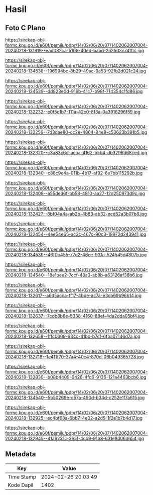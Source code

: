# Hasil

## Foto C Plano

https://sirekap-obj-formc.kpu.go.id/e60f/pemilu/pdpr/14/02/06/20/07/1402062007004-20240218-131919--ead032ca-5108-40ed-ba5d-253503c74f0c.jpg

https://sirekap-obj-formc.kpu.go.id/e60f/pemilu/pdpr/14/02/06/20/07/1402062007004-20240218-134538--196994bc-8b29-49ac-9a53-92fb2d021c24.jpg

https://sirekap-obj-formc.kpu.go.id/e60f/pemilu/pdpr/14/02/06/20/07/1402062007004-20240218-134539--dd823e0d-916b-41c7-b98f-714354c1fd86.jpg

https://sirekap-obj-formc.kpu.go.id/e60f/pemilu/pdpr/14/02/06/20/07/1402062007004-20240218-132232--e0f5c1b7-111a-42c0-8f3a-0a3916296f59.jpg

https://sirekap-obj-formc.kpu.go.id/e60f/pemilu/pdpr/14/02/06/20/07/1402062007004-20240218-132256--7d3dae80-cc2e-4864-84e8-c53623b391b5.jpg

https://sirekap-obj-formc.kpu.go.id/e60f/pemilu/pdpr/14/02/06/20/07/1402062007004-20240218-132320--c3a83c6d-aeaa-4162-b5b4-db3296d68ced.jpg

https://sirekap-obj-formc.kpu.go.id/e60f/pemilu/pdpr/14/02/06/20/07/1402062007004-20240218-132340--c88c9e4a-011b-4b17-af92-6e7bb115292b.jpg

https://sirekap-obj-formc.kpu.go.id/e60f/pemilu/pdpr/14/02/06/20/07/1402062007004-20240218-132408--a55ded6f-bb58-4810-aa27-12d250973d9c.jpg

https://sirekap-obj-formc.kpu.go.id/e60f/pemilu/pdpr/14/02/06/20/07/1402062007004-20240218-132427--8bf04a4a-ab2b-4b83-ab32-ecd52a3b07b8.jpg

https://sirekap-obj-formc.kpu.go.id/e60f/pemilu/pdpr/14/02/06/20/07/1402062007004-20240218-132454--4ee54e65-ac3c-467c-90c3-19972d243941.jpg

https://sirekap-obj-formc.kpu.go.id/e60f/pemilu/pdpr/14/02/06/20/07/1402062007004-20240218-134539--46f0b455-77d2-46ee-931a-524545d4807b.jpg

https://sirekap-obj-formc.kpu.go.id/e60f/pemilu/pdpr/14/02/06/20/07/1402062007004-20240218-134540--18e1bee2-7ccf-48a3-ab8b-a63126af38b6.jpg

https://sirekap-obj-formc.kpu.go.id/e60f/pemilu/pdpr/14/02/06/20/07/1402062007004-20240218-132617--a6d5acca-ff17-4bde-ac7a-e3cb69b96b14.jpg

https://sirekap-obj-formc.kpu.go.id/e60f/pemilu/pdpr/14/02/06/20/07/1402062007004-20240218-132637--7cdb8b8e-5338-4160-88ef-4da2dda05bf4.jpg

https://sirekap-obj-formc.kpu.go.id/e60f/pemilu/pdpr/14/02/06/20/07/1402062007004-20240218-132658--1ffc0609-684c-41bc-b7cf-6fba07146d7a.jpg

https://sirekap-obj-formc.kpu.go.id/e60f/pemilu/pdpr/14/02/06/20/07/1402062007004-20240218-132718--1e411f70-37a4-40c4-870d-06b049365728.jpg

https://sirekap-obj-formc.kpu.go.id/e60f/pemilu/pdpr/14/02/06/20/07/1402062007004-20240218-132830--b08b4409-6426-4fd6-9136-121a4463bcb6.jpg

https://sirekap-obj-formc.kpu.go.id/e60f/pemilu/pdpr/14/02/06/20/07/1402062007004-20240218-134540--5b50269e-c57a-490d-b34d-c252e1f7a615.jpg

https://sirekap-obj-formc.kpu.go.id/e60f/pemilu/pdpr/14/02/06/20/07/1402062007004-20240218-132925--ec4bf68a-6bb7-4e02-a2d5-1f2e1b7b4d17.jpg

https://sirekap-obj-formc.kpu.go.id/e60f/pemilu/pdpr/14/02/06/20/07/1402062007004-20240218-132945--41a6231c-3e5f-4cb9-91b8-631e8d06d654.jpg


## Metadata

| Key        | Value               |
| ---------- | ------------------- |
| Time Stamp | 2024-02-26 20:03:49 |
| Kode Dapil | 1402                |



